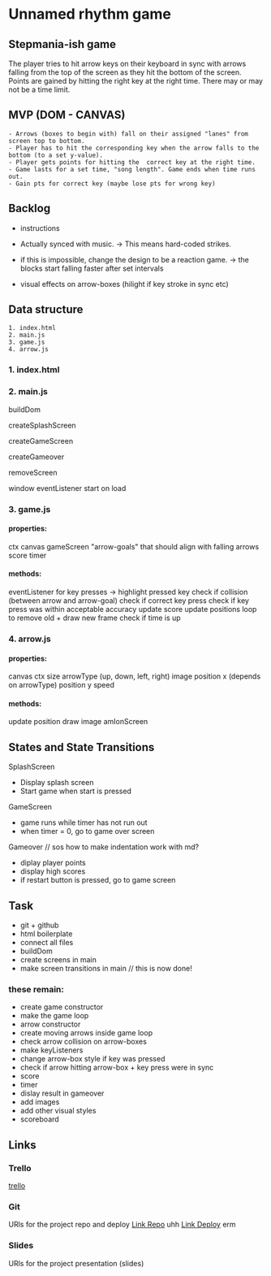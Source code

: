 # Unnamed rhythm game

## Stepmania-ish game

The player tries to hit arrow keys on their keyboard in sync with arrows falling from the top of the screen as they hit the bottom of the screen. Points are gained by hitting the right key at the right time. There may or may not be a time limit.


## MVP (DOM - CANVAS)
	- Arrows (boxes to begin with) fall on their assigned "lanes" from screen top to bottom.
	- Player has to hit the corresponding key when the arrow falls to the bottom (to a set y-value).
	- Player gets points for hitting the  correct key at the right time.
	- Game lasts for a set time, "song length". Game ends when time runs out.
    - Gain pts for correct key (maybe lose pts for wrong key)


## Backlog
- instructions

- Actually synced with music.
-> This means hard-coded strikes.

- if this is impossible, change the design to be a reaction game.
-> the blocks start falling faster after set intervals

- visual effects on arrow-boxes (hilight if key stroke in sync etc)


## Data structure
	1. index.html
	2. main.js
	3. game.js
    4. arrow.js

### 1. index.html

### 2. main.js
buildDom

createSplashScreen

createGameScreen

createGameover

removeScreen

window eventListener start on load

### 3. game.js
#### properties:
ctx
canvas
gameScreen
"arrow-goals" that should align with falling arrows
score
timer

#### methods:
eventListener for key presses -> highlight pressed key
check if collision (between arrow and arrow-goal)
check if correct key press
check if key press was within acceptable accuracy
update score
update positions
loop to remove old + draw new frame
check if time is up

### 4. arrow.js
#### properties:
canvas
ctx
size
arrowType (up, down, left, right)
image
position x (depends on arrowType)
position y
speed

#### methods:
update position
draw image
amIonScreen

## States and State Transitions

SplashScreen
   - Display splash screen
   - Start game when start is pressed

GameScreen
   - game runs while timer has not run out
   - when timer = 0, go to game over screen

Gameover // sos how to make indentation work with md?
   - diplay player points
   - display high scores
   - if restart button is pressed, go to game screen


## Task
- git + github
- html boilerplate
- connect all files
- buildDom
- create screens in main
- make screen transitions in main // this is now done!

### these remain:
- create game constructor
- make the game loop
- arrow constructor
- create moving arrows inside game loop
- check arrow collision on arrow-boxes
- make keyListeners
- change arrow-box style if key was pressed
- check if arrow hitting arrow-box + key press were in sync
- score 
- timer
- dislay result in gameover
- add images
- add other visual styles
- scoreboard


## Links


### Trello
[trello](https://trello.com/b/UGy7IOLt/m1-project-game#)


### Git
URls for the project repo and deploy
[Link Repo](http://github.com) uhh
[Link Deploy](http://github.com) erm


### Slides
URls for the project presentation (slides)

